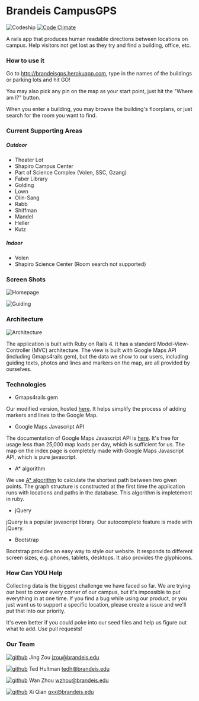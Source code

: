 # Brandeis CampusGPS

![Codeship](https://codeship.com/projects/bb38b790-c46c-0132-bf85-1a3509ce6b71/status?branch=master)
[![Code Climate](https://codeclimate.com/github/qxx/Brandeis-CampusGPS/badges/gpa.svg)](https://codeclimate.com/github/qxx/Brandeis-CampusGPS)

A rails app that produces human readable directions between locations on campus. Help visitors not get lost as they try and find a building, office, etc.

### How to use it
Go to <http://brandeisgps.herokuapp.com>, type in the names of the buildings or parking lots and hit GO!

You may also pick any pin on the map as your start point, just hit the "Where am I?" button.

When you enter a building, you may browse the building's floorplans, or just search for the room you want to find.

### Current Supporting Areas
##### Outdoor
* Theater Lot
* Shapiro Campus Center
* Part of Science Complex (Volen, SSC, Gzang)
* Faber Library
* Golding
* Lown
* Olin-Sang
* Rabb
* Shiffman
* Mandel
* Heller
* Kutz

##### Indoor
* Volen
* Shapiro Science Center (Room search not supported)

### Screen Shots
![Homepage](http://brandeisgps.herokuapp.com/screenshot1.png)

![Guiding](http://brandeisgps.herokuapp.com/screenshot2.png)

### Architecture
![Architecture](http://brandeisgps.herokuapp.com/architecture.png)

The application is built with Ruby on Rails 4. It has a standard Model-View-Controller (MVC) architecture. The view is built with Google Maps API (including Gmaps4rails gem), but the data we show to our users, including guiding texts, photos and lines and markers on the map, are all provided by ourselves.

### Technologies
* Gmaps4rails gem

Our modified version, hosted [here](https://github.com/qxx/Google-Maps-for-Rails). It helps simplify the process of adding markers and lines to the Google Map.

* Google Maps Javascript API

The documentation of Google Maps Javascript API is [here](https://developers.google.com/maps/documentation/javascript/). It's free for usage less than 25,000 map loads per day, which is sufficient for us. The map on the index page is completely made with Google Maps Javascript API, which is pure javascript.

* A* algorithm

We use [A* algorithm](http://en.wikipedia.org/wiki/A*_search_algorithm) to calculate the shortest path between two given points. The graph structure is constructed at the first time the application runs with locations and paths in the database. This algorithm is impletement in ruby.

* jQuery

jQuery is a popular javascript library. Our autocomplete feature is made with jQuery.

* Bootstrap

Bootstrap provides an easy way to style our website. It responds to different screen sizes, e.g. phones, tablets, desktops. It also provides the glyphicons.

### How Can YOU Help
Collecting data is the biggest challenge we have faced so far. We are trying our best to cover every corner of our campus, but it's impossible to put everything in at one time. If you find a bug while using our product, or you just want us to support a specific location, please create a issue and we'll put that into our priority.

It's even better if you could poke into our seed files and help us figure out what to add. Use pull requests!

### Our Team
[![github](http://brandeisgps.herokuapp.com/githubmark.png)](https://github.com/ginnyzou2015) Jing Zou <jzou@brandeis.edu>

[![github](http://brandeisgps.herokuapp.com/githubmark.png)](https://github.com/Theonidis) Ted Hultman <tedh@brandeis.edu>

[![github](http://brandeisgps.herokuapp.com/githubmark.png)](https://github.com/tuwanwan) Wan Zhou <wzhou@brandeis.edu>

[![github](http://brandeisgps.herokuapp.com/githubmark.png)](https://github.com/qxx) Xi Qian <qxx@brandeis.edu>

